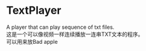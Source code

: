 # TextPlayer
A player that can play sequence of txt files.  
这是一个可以像视频一样连续播放一连串TXT文本的程序。  
可以用来放Bad apple
